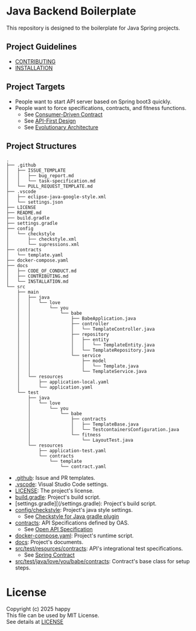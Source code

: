 # Java Backend Boilerplate
This repository is designed to the boilerplate for Java Spring projects.

## Project Guidelines
- [CONTRIBUTING](docs/CONTRIBUTING.md)
- [INSTALLATION](docs/INSTALLATION.md)

## Project Targets
- People want to start API server based on Spring boot3 quickly.
- People want to force specifications, contracts, and fitness functions.
  - See [Consumer-Driven Contract](https://microsoft.github.io/code-with-engineering-playbook/automated-testing/cdc-testing/)
  - See [API-First Design](https://www.postman.com/api-first/)
  - See [Evolutionary Architecture](https://evolutionaryarchitecture.com/)

## Project Structures
```plaintext
.
├── .github
│   ├── ISSUE_TEMPLATE
│   │   ├── bug_report.md
│   │   └── task-specification.md
│   └── PULL_REQUEST_TEMPLATE.md
├── .vscode
│   ├── eclipse-java-google-style.xml
│   └── settings.json
├── LICENSE
├── README.md
├── build.gradle
├── settings.gradle
├── config
│   └── checkstyle
│       ├── checkstyle.xml
│       └── supressions.xml
├── contracts
│   └── template.yaml
├── docker-compose.yaml
├── docs
│   ├── CODE_OF_CONDUCT.md
│   ├── CONTRIBUTING.md
│   └── INSTALLATION.md
└── src
    ├── main
    │   ├── java
    │   │   └── love
    │   │       └── you
    │   │           └── babe
    │   │               ├── BabeApplication.java
    │   │               ├── controller
    │   │               │   └── TemplateController.java
    │   │               ├── repository
    │   │               │   ├── entity
    │   │               │   │   └── TemplateEntity.java
    │   │               │   └── TemplateRepository.java
    │   │               └── service
    │   │                   ├── model
    │   │                   │   └── Template.java
    │   │                   └── TemplateService.java
    │   └── resources
    │       ├── application-local.yaml
    │       └── application.yaml
    └── test
        ├── java
        │   └── love
        │       └── you
        │           └── babe
        │               ├── contracts
        │               │   ├── TemplateBase.java
        │               │   └── TestcontainersConfiguration.java
        │               └── fitness
        │                   └── LayoutTest.java
        └── resources
            ├── application-test.yaml
            └── contracts
                └── template
                    └── contract.yaml
```
- [.github](/.github): Issue and PR templates.
- [.vscode](/.vscode): Visual Studio Code settings.
- [LICENSE](/LICENSE): The project's license.
- [build.gradle](/build.gradle): Project's build script.
- [settings.gradle][(/settings.gradle): Project's build script.
- [config/checkstyle](/config/checkstyle): Project's java style settings.
  - See [Checkstyle for Java gradle plugin](https://docs.gradle.org/current/userguide/checkstyle_plugin.html)
- [contracts](/contracts): API Specifications defined by OAS.
  - See [Open API Specification](https://swagger.io/specification/)
- [docker-compose.yaml](/docker-compose.yaml): Project's runtime script.
- [docs](/docs): Project's documents.
- [src/test/resources/contracts](/src/test/resources/contracts): API's integrational test specifications.
  - See [Spring Contract](https://spring.io/projects/spring-cloud-contract)
- [src/test/java/love/you/babe/contracts](/src/test/java/love/you/babe/contracts): Contract's base class for setup steps.

# License
Copyright (c) 2025 happy <br/>
This file can be used by MIT License. <br/>
See details at [LICENSE](./LICENSE)


